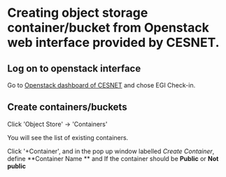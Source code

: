 # Creating object storage container/bucket from Openstack web interface provided by CESNET.

## Log on to openstack interface
Go to [Openstack dashboard of CESNET](https://dashboard.cloud.muni.cz/auth/login/) and chose EGI Check-in.

## Create containers/buckets
Click 'Object Store' -> 'Containers'


You will see the list of existing containers.  

Click '+Container', and in the pop up window labelled _Create Container_, define
**Container Name ** and If the container should be **Public** or **Not public** 



